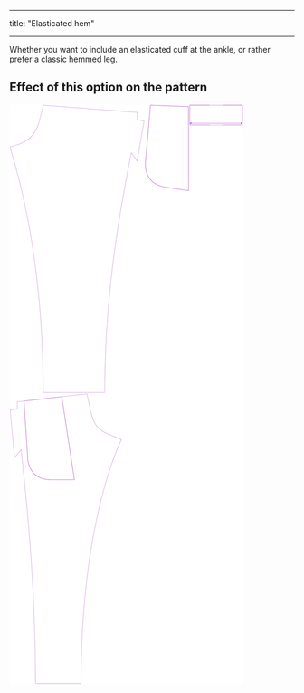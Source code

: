 - - -
title: "Elasticated hem"
- - -

Whether you want to include an elasticated cuff at the ankle, or rather prefer a classic hemmed leg.

## Effect of this option on the pattern

![This image shows the effect of this option by superimposing several variants that have a different value for this option](paco_elasticatedhem_sample.svg "Effect of this option on the pattern")
